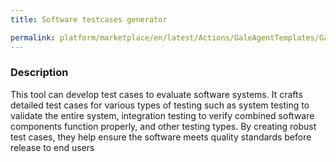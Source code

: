 ```yaml
---
title: Software testcases generator

permalink: platform/marketplace/en/latest/Actions/GaleAgentTemplates/GaleTL_002
---
```

### Description

This tool can develop test cases to evaluate software systems. It crafts detailed test cases for various types of testing such as system testing to validate the entire system, integration testing to verify combined software components function properly, and other testing types. By creating robust test cases, they help ensure the software meets quality standards before release to end users